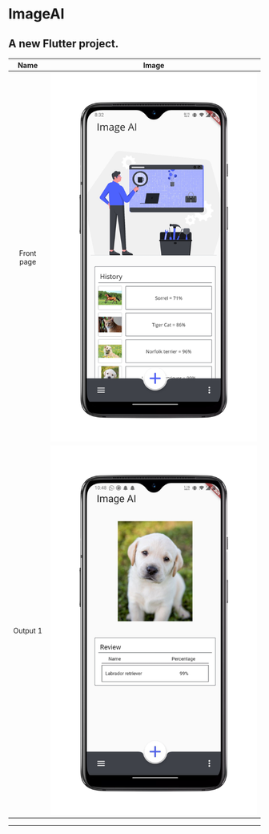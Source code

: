 # ImageAI

A new Flutter project.
---
| Name             |  Image |
:-------------------------:|:-------------------------:
Front page |  ![front page](https://github.com/Parthvsquare/Image-Ai/blob/master/Images/Front%20page.png)
Output 1  |  ![Output 1](https://github.com/Parthvsquare/Image-Ai/blob/master/Images/Output%201.png)

---

